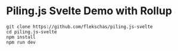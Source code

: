 # Piling.js Svelte Demo with Rollup

```
git clone https://github.com/flekschas/piling.js-svelte
cd piling.js-svelte
npm install
npm run dev
```
